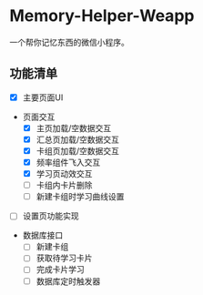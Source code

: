 # Memory-Helper-Weapp
一个帮你记忆东西的微信小程序。

## 功能清单
- [x] 主要页面UI
- 页面交互
  - [x] 主页加载/空数据交互
  - [x] 汇总页加载/空数据交互
  - [x] 卡组页加载/空数据交互
  - [x] 频率组件飞入交互
  - [x] 学习页动效交互
  - [ ] 卡组内卡片删除
  - [ ] 新建卡组时学习曲线设置
- [ ] 设置页功能实现
- 数据库接口
  - [ ] 新建卡组
  - [ ] 获取待学习卡片
  - [ ] 完成卡片学习
  - [ ] 数据库定时触发器
